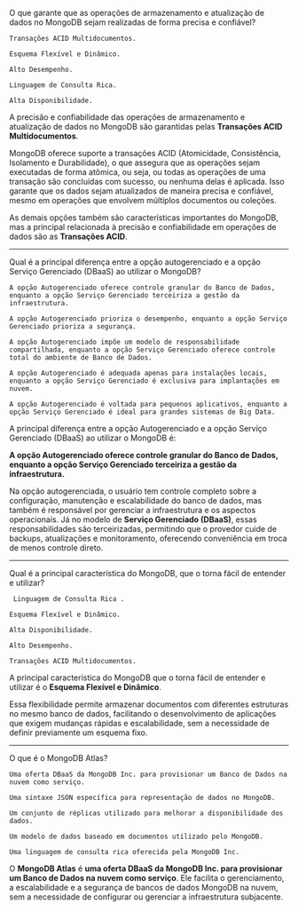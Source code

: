 
O que garante que as operações de armazenamento e atualização de dados no MongoDB sejam realizadas de forma precisa e confiável?

	Transações ACID Multidocumentos.
	
	Esquema Flexível e Dinâmico.
	
	Alto Desempenho.
	
	Linguagem de Consulta Rica.
	
	Alta Disponibilidade.

A precisão e confiabilidade das operações de armazenamento e atualização de dados no MongoDB são garantidas pelas **Transações ACID Multidocumentos**.

MongoDB oferece suporte a transações ACID (Atomicidade, Consistência, Isolamento e Durabilidade), o que assegura que as operações sejam executadas de forma atômica, ou seja, ou todas as operações de uma transação são concluídas com sucesso, ou nenhuma delas é aplicada. Isso garante que os dados sejam atualizados de maneira precisa e confiável, mesmo em operações que envolvem múltiplos documentos ou coleções.

As demais opções também são características importantes do MongoDB, mas a principal relacionada à precisão e confiabilidade em operações de dados são as **Transações ACID**.
____

Qual é a principal diferença entre a opção autogerenciado e a opção Serviço Gerenciado (DBaaS) ao utilizar o MongoDB?

	A opção Autogerenciado oferece controle granular do Banco de Dados, enquanto a opção Serviço Gerenciado terceiriza a gestão da infraestrutura.
	
	A opção Autogerenciado prioriza o desempenho, enquanto a opção Serviço Gerenciado prioriza a segurança.
	
	A opção Autogerenciado impõe um modelo de responsabilidade compartilhada, enquanto a opção Serviço Gerenciado oferece controle total do ambiente de Banco de Dados.
	
	A opção Autogerenciado é adequada apenas para instalações locais, enquanto a opção Serviço Gerenciado é exclusiva para implantações em nuvem.
	
	A opção Autogerenciado é voltada para pequenos aplicativos, enquanto a opção Serviço Gerenciado é ideal para grandes sistemas de Big Data.

A principal diferença entre a opção Autogerenciado e a opção Serviço Gerenciado (DBaaS) ao utilizar o MongoDB é:

**A opção Autogerenciado oferece controle granular do Banco de Dados, enquanto a opção Serviço Gerenciado terceiriza a gestão da infraestrutura.**

Na opção autogerenciada, o usuário tem controle completo sobre a configuração, manutenção e escalabilidade do banco de dados, mas também é responsável por gerenciar a infraestrutura e os aspectos operacionais. Já no modelo de **Serviço Gerenciado (DBaaS)**, essas responsabilidades são terceirizadas, permitindo que o provedor cuide de backups, atualizações e monitoramento, oferecendo conveniência em troca de menos controle direto.
_____

Qual é a principal característica do MongoDB, que o torna fácil de entender e utilizar?

	 Linguagem de Consulta Rica .
	
	Esquema Flexível e Dinâmico.
	
	Alta Disponibilidade.
	
	Alto Desempenho.
	
	Transações ACID Multidocumentos.

A principal característica do MongoDB que o torna fácil de entender e utilizar é o **Esquema Flexível e Dinâmico**.

Essa flexibilidade permite armazenar documentos com diferentes estruturas no mesmo banco de dados, facilitando o desenvolvimento de aplicações que exigem mudanças rápidas e escalabilidade, sem a necessidade de definir previamente um esquema fixo.

__________

O que é o MongoDB Atlas?

	Uma oferta DBaaS da MongoDB Inc. para provisionar um Banco de Dados na nuvem como serviço.
	
	Uma sintaxe JSON específica para representação de dados no MongoDB.
	
	Um conjunto de réplicas utilizado para melhorar a disponibilidade dos dados.
	
	Um modelo de dados baseado em documentos utilizado pelo MongoDB.
	
	Uma linguagem de consulta rica oferecida pela MongoDB Inc.

O **MongoDB Atlas** é **uma oferta DBaaS da MongoDB Inc. para provisionar um Banco de Dados na nuvem como serviço**. Ele facilita o gerenciamento, a escalabilidade e a segurança de bancos de dados MongoDB na nuvem, sem a necessidade de configurar ou gerenciar a infraestrutura subjacente.